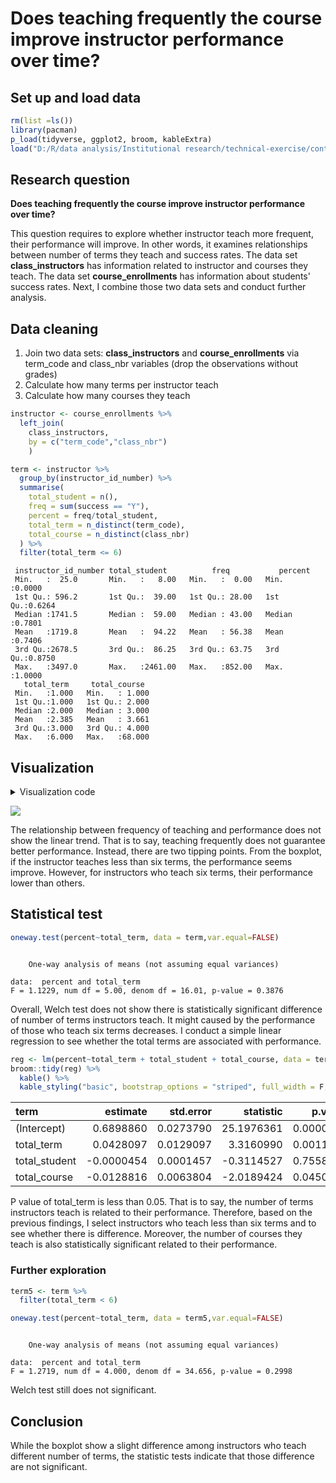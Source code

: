 # Does teaching frequently the course improve instructor performance over time?

## Set up and load data




```r
rm(list =ls())
library(pacman)
p_load(tidyverse, ggplot2, broom, kableExtra)
load("D:/R/data analysis/Institutional research/technical-exercise/content/docs/questions/data_230214_1659.Rdata")
```

## Research question

**Does teaching frequently the course improve instructor performance over time?**

This question requires to explore whether instructor teach more frequent, their performance will improve. In other words, it examines relationships between number of terms they teach and success rates. The data set **class_instructors** has information related to instructor and courses they teach. The data set **course_enrollments** has information about students' success rates. Next, I combine those two data sets and conduct further analysis.

## Data  cleaning
1. Join two data sets: **class_instructors** and **course_enrollments** via term_code and class_nbr variables (drop the observations without grades)
2. Calculate how many terms per instructor teach
3. Calculate how many courses they teach 


```r
instructor <- course_enrollments %>%
  left_join(
    class_instructors, 
    by = c("term_code","class_nbr")
    )

term <- instructor %>%
  group_by(instructor_id_number) %>%
  summarise(
    total_student = n(),
    freq = sum(success == "Y"),
    percent = freq/total_student,
    total_term = n_distinct(term_code),
    total_course = n_distinct(class_nbr)
  ) %>%
  filter(total_term <= 6)
```


```
 instructor_id_number total_student          freq           percent      
 Min.   :  25.0       Min.   :   8.00   Min.   :  0.00   Min.   :0.0000  
 1st Qu.: 596.2       1st Qu.:  39.00   1st Qu.: 28.00   1st Qu.:0.6264  
 Median :1741.5       Median :  59.00   Median : 43.00   Median :0.7801  
 Mean   :1719.8       Mean   :  94.22   Mean   : 56.38   Mean   :0.7406  
 3rd Qu.:2678.5       3rd Qu.:  86.25   3rd Qu.: 63.75   3rd Qu.:0.8750  
 Max.   :3497.0       Max.   :2461.00   Max.   :852.00   Max.   :1.0000  
   total_term     total_course   
 Min.   :1.000   Min.   : 1.000  
 1st Qu.:1.000   1st Qu.: 2.000  
 Median :2.000   Median : 3.000  
 Mean   :2.385   Mean   : 3.661  
 3rd Qu.:3.000   3rd Qu.: 4.000  
 Max.   :6.000   Max.   :68.000  
```

## Visualization

<details><summary>Visualization code</summary>


```r
p5.1 <- term %>%
  ggplot(aes(x = as.factor(total_term), y = percent, fill = as.factor(total_term))) +
  geom_boxplot() +
  labs(
    x = "Number of terms",
    y = "Success rates",
    title = "Does teaching frequently the course improve instructor performance over term?"
  ) +
  theme_classic() +
  theme(
    legend.position = "none",
    axis.title.y = element_text(face = "bold", vjust = 0.9, size = 14),
    axis.title.x = element_text(face = "bold", vjust = 0.9, size = 14),
    axis.text = element_text(colour = "black", size = 10,),
    plot.title = element_text(face = "bold", size = 22),
    legend.text = element_text(size = 8),
    legend.title = element_text(face = "bold", size = 10),
    plot.caption = element_text(size = 8)
  ) 
```

</details>



![](/images/p51.png)

The relationship between frequency of teaching and performance does not show the linear trend. That is to say, teaching frequently does not guarantee better performance. Instead, there are two tipping points. From the boxplot, if the instructor teaches less than six terms, the performance seems improve. However, for instructors who teach six terms, their performance lower than others.

## Statistical test

```r
oneway.test(percent~total_term, data = term,var.equal=FALSE)
```

```

	One-way analysis of means (not assuming equal variances)

data:  percent and total_term
F = 1.1229, num df = 5.00, denom df = 16.01, p-value = 0.3876
```
Overall, Welch test does not show there is statistically significant difference of number of terms instructors teach. It might caused by the performance of those who teach six terms decreases. 
I conduct a simple linear regression to see whether the total terms are associated with performance.



```r
reg <- lm(percent~total_term + total_student + total_course, data = term)
broom::tidy(reg) %>%
  kable() %>% 
  kable_styling("basic", bootstrap_options = "striped", full_width = F, position = "left")
```

<table class="table table-striped" style="width: auto !important; ">
 <thead>
  <tr>
   <th style="text-align:left;"> term </th>
   <th style="text-align:right;"> estimate </th>
   <th style="text-align:right;"> std.error </th>
   <th style="text-align:right;"> statistic </th>
   <th style="text-align:right;"> p.value </th>
  </tr>
 </thead>
<tbody>
  <tr>
   <td style="text-align:left;"> (Intercept) </td>
   <td style="text-align:right;"> 0.6898860 </td>
   <td style="text-align:right;"> 0.0273790 </td>
   <td style="text-align:right;"> 25.1976361 </td>
   <td style="text-align:right;"> 0.0000000 </td>
  </tr>
  <tr>
   <td style="text-align:left;"> total_term </td>
   <td style="text-align:right;"> 0.0428097 </td>
   <td style="text-align:right;"> 0.0129097 </td>
   <td style="text-align:right;"> 3.3160990 </td>
   <td style="text-align:right;"> 0.0011161 </td>
  </tr>
  <tr>
   <td style="text-align:left;"> total_student </td>
   <td style="text-align:right;"> -0.0000454 </td>
   <td style="text-align:right;"> 0.0001457 </td>
   <td style="text-align:right;"> -0.3114527 </td>
   <td style="text-align:right;"> 0.7558381 </td>
  </tr>
  <tr>
   <td style="text-align:left;"> total_course </td>
   <td style="text-align:right;"> -0.0128816 </td>
   <td style="text-align:right;"> 0.0063804 </td>
   <td style="text-align:right;"> -2.0189424 </td>
   <td style="text-align:right;"> 0.0450645 </td>
  </tr>
</tbody>
</table>
P value of total_term is less than 0.05. That is to say, the number of terms instructors teach is related to their performance. Therefore, based on the previous findings, I select instructors who teach less than six terms and to see whether there is difference.
Moreover, the number of courses they teach is also statistically significant related to their performance.

### Further exploration


```r
term5 <- term %>%
  filter(total_term < 6)
```


```r
oneway.test(percent~total_term, data = term5,var.equal=FALSE)
```

```

	One-way analysis of means (not assuming equal variances)

data:  percent and total_term
F = 1.2719, num df = 4.000, denom df = 34.656, p-value = 0.2998
```
Welch test still does not significant. 


## Conclusion
While the boxplot show a slight difference among instructors who teach different number of terms, the statistic tests indicate that those difference are not significant.

